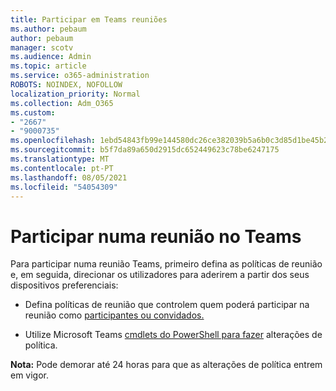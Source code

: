 ```yaml
---
title: Participar em Teams reuniões
ms.author: pebaum
author: pebaum
manager: scotv
ms.audience: Admin
ms.topic: article
ms.service: o365-administration
ROBOTS: NOINDEX, NOFOLLOW
localization_priority: Normal
ms.collection: Adm_O365
ms.custom:
- "2667"
- "9000735"
ms.openlocfilehash: 1ebd54843fb99e144580dc26ce382039b5a6b0c3d85d1be45b2b49a0e92f5d46
ms.sourcegitcommit: b5f7da89a650d2915dc652449623c78be6247175
ms.translationtype: MT
ms.contentlocale: pt-PT
ms.lasthandoff: 08/05/2021
ms.locfileid: "54054309"
---
```

# <a name="join-a-meeting-in-teams"></a>Participar numa reunião no Teams

Para participar numa reunião Teams, primeiro defina as políticas de reunião e, em seguida, direcionar os utilizadores para aderirem a partir dos seus dispositivos preferenciais:

- Defina políticas de reunião que controlem quem poderá participar na reunião como [participantes ou convidados.](https://docs.microsoft.com/microsoftteams/meeting-policies-in-teams#meeting-policy-settings---participants--guests) 

- Utilize Microsoft Teams [cmdlets do PowerShell para fazer](https://docs.microsoft.com/microsoftteams/teams-powershell-overview) alterações de política.    

**Nota:** Pode demorar até 24 horas para que as alterações de política entrem em vigor.